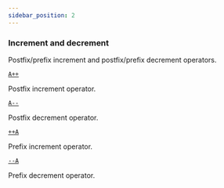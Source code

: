 ```yaml
---
sidebar_position: 2
---
```


### Increment and decrement

Postfix/prefix increment and postfix/prefix decrement operators.

[`A++`](https://developer.mozilla.org/en-US/docs/Web/JavaScript/Reference/Operators/Increment)

Postfix increment operator.

[`A--`](https://developer.mozilla.org/en-US/docs/Web/JavaScript/Reference/Operators/Decrement)

Postfix decrement operator.

[`++A`](https://developer.mozilla.org/en-US/docs/Web/JavaScript/Reference/Operators/Increment)

Prefix increment operator.

[`--A`](https://developer.mozilla.org/en-US/docs/Web/JavaScript/Reference/Operators/Decrement)

Prefix decrement operator.
